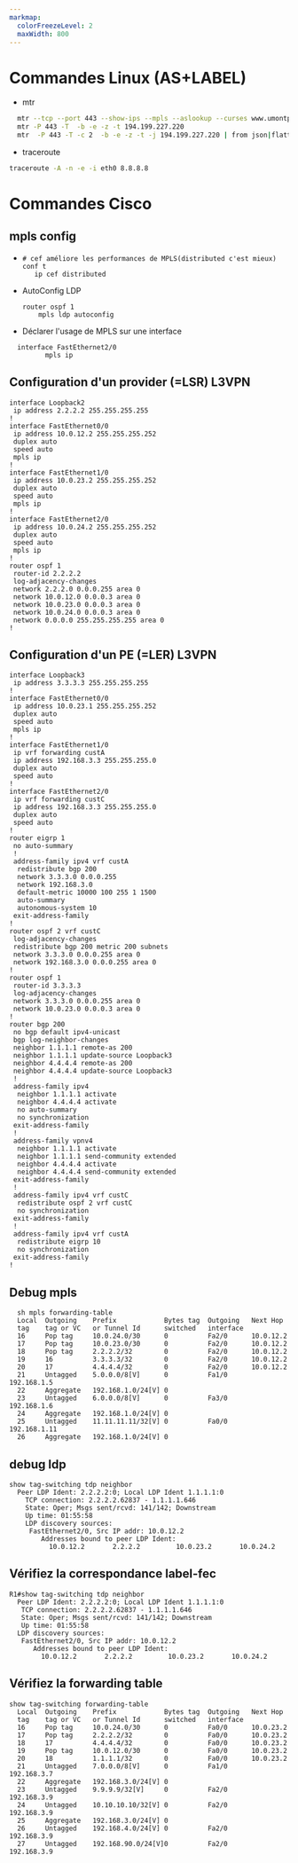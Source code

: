 ```yaml
---
markmap:
  colorFreezeLevel: 2
  maxWidth: 800
---
```

# Commandes Linux (AS+LABEL)

- mtr
```bash
  mtr --tcp --port 443 --show-ips --mpls --aslookup --curses www.umontpellier.fr
  mtr -P 443 -T  -b -e -z -t 194.199.227.220
  mtr  -P 443 -T -c 2  -b -e -z -t -j 194.199.227.220 | from json|flatten|get hubs|flatten
```
- traceroute
```bash
traceroute -A -n -e -i eth0 8.8.8.8
```

# Commandes Cisco

## mpls config

- ``` ios
  # cef améliore les performances de MPLS(distributed c'est mieux) 
  conf t
     ip cef distributed
  ```
- AutoConfig LDP
  ```ios
  router ospf 1
      mpls ldp autoconfig
  ```


- Déclarer l'usage de MPLS sur une interface
```ios
  interface FastEthernet2/0
         mpls ip

  ```

## Configuration d'un provider (=LSR) L3VPN

```ios
interface Loopback2
 ip address 2.2.2.2 255.255.255.255
!
interface FastEthernet0/0
 ip address 10.0.12.2 255.255.255.252
 duplex auto
 speed auto
 mpls ip
!
interface FastEthernet1/0
 ip address 10.0.23.2 255.255.255.252
 duplex auto
 speed auto
 mpls ip
!
interface FastEthernet2/0
 ip address 10.0.24.2 255.255.255.252
 duplex auto
 speed auto
 mpls ip
!
router ospf 1
 router-id 2.2.2.2
 log-adjacency-changes
 network 2.2.2.0 0.0.0.255 area 0
 network 10.0.12.0 0.0.0.3 area 0
 network 10.0.23.0 0.0.0.3 area 0
 network 10.0.24.0 0.0.0.3 area 0
 network 0.0.0.0 255.255.255.255 area 0
!
```

## Configuration d'un PE (=LER) L3VPN

```ios
interface Loopback3
 ip address 3.3.3.3 255.255.255.255
!
interface FastEthernet0/0
 ip address 10.0.23.1 255.255.255.252
 duplex auto
 speed auto
 mpls ip
!
interface FastEthernet1/0
 ip vrf forwarding custA
 ip address 192.168.3.3 255.255.255.0
 duplex auto
 speed auto
!         
interface FastEthernet2/0
 ip vrf forwarding custC
 ip address 192.168.3.3 255.255.255.0
 duplex auto
 speed auto
!
router eigrp 1
 no auto-summary
 !
 address-family ipv4 vrf custA
  redistribute bgp 200
  network 3.3.3.0 0.0.0.255
  network 192.168.3.0
  default-metric 10000 100 255 1 1500
  auto-summary
  autonomous-system 10
 exit-address-family
!
router ospf 2 vrf custC
 log-adjacency-changes
 redistribute bgp 200 metric 200 subnets
 network 3.3.3.0 0.0.0.255 area 0
 network 192.168.3.0 0.0.0.255 area 0
!
router ospf 1
 router-id 3.3.3.3
 log-adjacency-changes
 network 3.3.3.0 0.0.0.255 area 0
 network 10.0.23.0 0.0.0.3 area 0
!
router bgp 200
 no bgp default ipv4-unicast
 bgp log-neighbor-changes
 neighbor 1.1.1.1 remote-as 200
 neighbor 1.1.1.1 update-source Loopback3
 neighbor 4.4.4.4 remote-as 200
 neighbor 4.4.4.4 update-source Loopback3
 !
 address-family ipv4
  neighbor 1.1.1.1 activate
  neighbor 4.4.4.4 activate
  no auto-summary
  no synchronization
 exit-address-family
 !
 address-family vpnv4
  neighbor 1.1.1.1 activate
  neighbor 1.1.1.1 send-community extended
  neighbor 4.4.4.4 activate
  neighbor 4.4.4.4 send-community extended
 exit-address-family
 !
 address-family ipv4 vrf custC
  redistribute ospf 2 vrf custC
  no synchronization
 exit-address-family
 !
 address-family ipv4 vrf custA
  redistribute eigrp 10
  no synchronization
 exit-address-family
!
```
## Debug mpls

```ios
  sh mpls forwarding-table  
  Local  Outgoing    Prefix            Bytes tag  Outgoing   Next Hop    
  tag    tag or VC   or Tunnel Id      switched   interface              
  16     Pop tag     10.0.24.0/30      0          Fa2/0      10.0.12.2    
  17     Pop tag     10.0.23.0/30      0          Fa2/0      10.0.12.2    
  18     Pop tag     2.2.2.2/32        0          Fa2/0      10.0.12.2    
  19     16          3.3.3.3/32        0          Fa2/0      10.0.12.2    
  20     17          4.4.4.4/32        0          Fa2/0      10.0.12.2    
  21     Untagged    5.0.0.0/8[V]      0          Fa1/0      192.168.1.5  
  22     Aggregate   192.168.1.0/24[V] 0                                  
  23     Untagged    6.0.0.0/8[V]      0          Fa3/0      192.168.1.6  
  24     Aggregate   192.168.1.0/24[V] 0                                  
  25     Untagged    11.11.11.11/32[V] 0          Fa0/0      192.168.1.11 
  26     Aggregate   192.168.1.0/24[V] 0    
```
## debug ldp
```ios
show tag-switching tdp neighbor 
  Peer LDP Ident: 2.2.2.2:0; Local LDP Ident 1.1.1.1:0
	TCP connection: 2.2.2.2.62837 - 1.1.1.1.646
	State: Oper; Msgs sent/rcvd: 141/142; Downstream
	Up time: 01:55:58
	LDP discovery sources:
	 FastEthernet2/0, Src IP addr: 10.0.12.2
        Addresses bound to peer LDP Ident:
          10.0.12.2       2.2.2.2         10.0.23.2       10.0.24.2     
  ```



## Vérifiez la correspondance label-fec
  ```ios
  R1#show tag-switching tdp neighbor 
    Peer LDP Ident: 2.2.2.2:0; Local LDP Ident 1.1.1.1:0
	 TCP connection: 2.2.2.2.62837 - 1.1.1.1.646
	 State: Oper; Msgs sent/rcvd: 141/142; Downstream
	 Up time: 01:55:58
	LDP discovery sources:
	 FastEthernet2/0, Src IP addr: 10.0.12.2
        Addresses bound to peer LDP Ident:
          10.0.12.2       2.2.2.2         10.0.23.2       10.0.24.2     
```

## Vérifiez la forwarding table
```ios
show tag-switching forwarding-table 
  Local  Outgoing    Prefix            Bytes tag  Outgoing   Next Hop    
  tag    tag or VC   or Tunnel Id      switched   interface              
  16     Pop tag     10.0.24.0/30      0          Fa0/0      10.0.23.2    
  17     Pop tag     2.2.2.2/32        0          Fa0/0      10.0.23.2    
  18     17          4.4.4.4/32        0          Fa0/0      10.0.23.2    
  19     Pop tag     10.0.12.0/30      0          Fa0/0      10.0.23.2    
  20     18          1.1.1.1/32        0          Fa0/0      10.0.23.2    
  21     Untagged    7.0.0.0/8[V]      0          Fa1/0      192.168.3.7  
  22     Aggregate   192.168.3.0/24[V] 0                                  
  23     Untagged    9.9.9.9/32[V]     0          Fa2/0      192.168.3.9  
  24     Untagged    10.10.10.10/32[V] 0          Fa2/0      192.168.3.9  
  25     Aggregate   192.168.3.0/24[V] 0                                  
  26     Untagged    192.168.4.0/24[V] 0          Fa2/0      192.168.3.9  
  27     Untagged    192.168.90.0/24[V]0          Fa2/0      192.168.3.9     
```